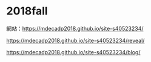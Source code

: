 # 2018fall

網站：https://mdecadp2018.github.io/site-s40523234/

https://mdecadp2018.github.io/site-s40523234/reveal/

https://mdecadp2018.github.io/site-s40523234/blog/
